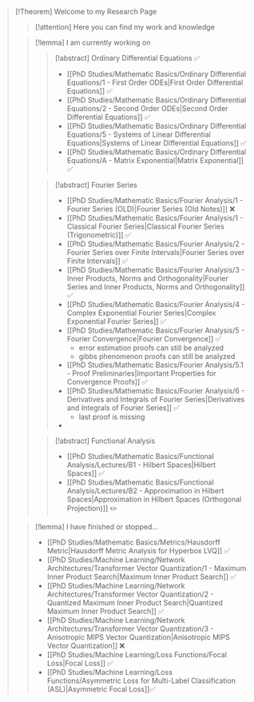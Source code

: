 >[!Theorem] Welcome to my Research Page
>>[!attention] Here you can find my work and knowledge
>
>>[!lemma] I am currently working on
>>>[!abstract] Ordinary Differential Equations ✅
>>> - [[PhD Studies/Mathematic Basics/Ordinary Differential Equations/1 - First Order ODEs|First Order Differential Equations]] ✅
>>> - [[PhD Studies/Mathematic Basics/Ordinary Differential Equations/2 - Second Order ODEs|Second Order Differential Equations]] ✅
>>> - [[PhD Studies/Mathematic Basics/Ordinary Differential Equations/5 - Systems of Linear  Differential Equations|Systems of Linear  Differential Equations]] ✅
>>> - [[PhD Studies/Mathematic Basics/Ordinary Differential Equations/A - Matrix Exponential|Matrix Exponential]] ✅
>>
>>>[!abstract] Fourier Series 
>>> - [[PhD Studies/Mathematic Basics/Fourier Analysis/1 -  Fourier Series (OLD)|Fourier Series (Old Notes)]] ❌
>>> -  [[PhD Studies/Mathematic Basics/Fourier Analysis/1 - Classical Fourier Series|Classical Fourier Series (Trigonometric)]]  ✅
>>> - [[PhD Studies/Mathematic Basics/Fourier Analysis/2 - Fourier Series over Finite Intervals|Fourier Series over Finite Intervals]]  ✅ 
>>> - [[PhD Studies/Mathematic Basics/Fourier Analysis/3 - Inner Products, Norms and Orthogonality|Fourier Series and Inner Products, Norms and Orthogonality]] ✅ 
>>> - [[PhD Studies/Mathematic Basics/Fourier Analysis/4 - Complex Exponential Fourier Series|Complex Exponential Fourier Series]]  ✅
>>> - [[PhD Studies/Mathematic Basics/Fourier Analysis/5 - Fourier Convergence|Fourier Convergence]] ✅
>>> 	- error estimation proofs can still be analyzed
>>> 	- gibbs phenomenon proofs can still be analyzed
>>> - [[PhD Studies/Mathematic Basics/Fourier Analysis/5.1 - Proof Preliminaries|Important Properties for Convergence Proofs]]  ✅
>>> - [[PhD Studies/Mathematic Basics/Fourier Analysis/6 - Derivatives and Integrals of Fourier Series|Derivatives and Integrals of Fourier Series]] ✅
>>> 	- last proof is missing
>>> - 
>>
>>>[!abstract] Functional Analysis
>>> -  [[PhD Studies/Mathematic Basics/Functional Analysis/Lectures/B1 - Hilbert Spaces|Hilbert Spaces]] ✅ 
>>> - [[PhD Studies/Mathematic Basics/Functional Analysis/Lectures/B2 - Approximation in Hilbert Spaces|Approximation in Hilbert Spaces (Orthogonal Projection)]] ✏️
>
>>[!lemma] I have finished or stopped...
>> - [[PhD Studies/Mathematic Basics/Metrics/Hausdorff Metric|Hausdorff Metric Analysis for Hyperbox LVQ]] ✅
>> - [[PhD Studies/Machine Learning/Network Architectures/Transformer Vector Quantization/1 - Maximum Inner Product Search|Maximum Inner Product Search]] ✅
>> - [[PhD Studies/Machine Learning/Network Architectures/Transformer Vector Quantization/2 - Quantized Maximum Inner Product Search|Quantized Maximum Inner Product Search]] ✅
>> - [[PhD Studies/Machine Learning/Network Architectures/Transformer Vector Quantization/3 - Anisotropic MIPS Vector Quantization|Anisotropic MIPS Vector Quantization]] ❌
>> - [[PhD Studies/Machine Learning/Loss Functions/Focal Loss|Focal Loss]] ✅
>> - [[PhD Studies/Machine Learning/Loss Functions/Asymmetric Loss for Multi-Label Classification (ASL)|Asymmetric Focal Loss]]✅
